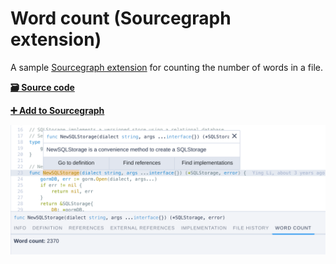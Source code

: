 # Word count (Sourcegraph extension)

A sample [Sourcegraph extension](https://github.com/sourcegraph/sourcegraph-extension-api) for counting the number of words in a file.

[**🗃️ Source code**](https://github.com/sqs/sourcegraph-word-count)

[**➕ Add to Sourcegraph**](https://sourcegraph.com/extensions/sqs/word-count)

![screenshot](screenshot.png)
